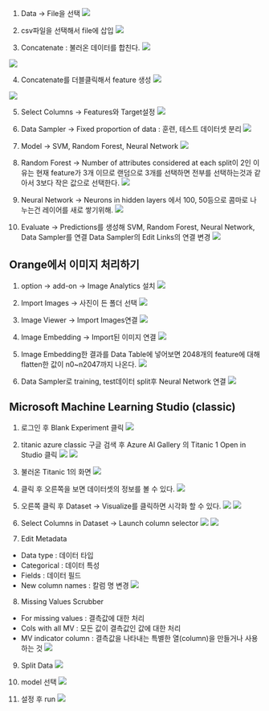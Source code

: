

1. Data -> File을 선택
![](https://i.imgur.com/2Zp9Z21.png)



2. csv파일을 선택해서 file에 삽입
![](https://i.imgur.com/xPikYxf.png)



3. Concatenate : 불러온 데이터를 합친다.
![](https://i.imgur.com/JUXjNnF.png)

![](https://i.imgur.com/nutIuIz.png)



4. Concatenate를 더블클릭해서 feature 생성
![](https://i.imgur.com/vERAKYV.png)

![](https://i.imgur.com/0RboMuk.png)



5. Select Columns -> Features와 Target설정
![](https://i.imgur.com/3zTbaaj.png)


6. Data Sampler -> Fixed proportion of data : 훈련, 테스트 데이터셋 분리
![](https://i.imgur.com/SOOaE2e.png)


7. Model -> SVM, Random Forest, Neural Network 
![](https://i.imgur.com/GHIeDn6.png)



8. Random Forest -> Number of attributes considered at each split이 2인 이유는 현재 feature가 3개 이므로 랜덤으로 3개를 선택하면 전부를 선택하는것과 같아서 3보다 작은 값으로 선택한다.
![](https://i.imgur.com/W4quTAC.png)


9. Neural Network -> Neurons in hidden layers 에서 100, 50등으로 콤마로 나누는건 레이어를 새로 쌓기위해.
![](https://i.imgur.com/yWkcjcf.png)



10. Evaluate -> Predictions를 생성해 SVM, Random Forest, Neural Network, Data Sampler를 연결
Data Sampler의 Edit Links의 연결 변경
![](https://i.imgur.com/2qn4XyC.png)



## Orange에서 이미지 처리하기

1. option -> add-on -> Image Analytics 설치
![](https://i.imgur.com/pBKXRKC.png)


2. Import Images -> 사진이 든 폴더 선택
![](https://i.imgur.com/GSymUUC.png)



3. Image Viewer -> Import Images연결
![](https://i.imgur.com/ZkmvyJY.png)



4. Image Embedding -> Import된 이미지 연결
![](https://i.imgur.com/HedpZSp.png)



5. Image Embedding한 결과를 Data Table에 넣어보면 2048개의 feature에 대해 flatten한 값이 n0~n2047까지 나온다.
![](https://i.imgur.com/AjZsiT8.png)



6. Data Sampler로 training, test데이터 split후  Neural Network 연결
![](https://i.imgur.com/KgAIfC1.png)



##   Microsoft Machine Learning Studio (classic)

1. 로그인 후 Blank Experiment 클릭
![](https://i.imgur.com/ZdmzErL.png)



2. titanic azure classic 구글 검색 후 Azure AI Gallery 의 Titanic 1 Open in Studio 클릭
![](https://i.imgur.com/8qr9LJ2.png)
![](https://i.imgur.com/gC567qx.png)



3. 불러온 Titanic 1의 화면
![](https://i.imgur.com/rAsPMsY.png)



4. 클릭 후 오른쪽을 보면 데이터셋의 정보를 볼 수 있다.
![](https://i.imgur.com/yV4QfPv.png)



5. 오른쪽 클릭 후 Dataset -> Visualize를 클릭하면 시각화 할 수 있다.
![](https://i.imgur.com/2L2yFse.png)
![](https://i.imgur.com/lOjHEAv.png)




6. Select Columns in Dataset -> Launch column selector
![](https://i.imgur.com/5nOMgTR.png)
![](https://i.imgur.com/HEw8sEp.png)



7. Edit Metadata
* Data type : 데이터 타입
* Categorical : 데이터 특성 
* Fields : 데이터 필드
* New column names : 칼럼 명 변경
![](https://i.imgur.com/bG6Zqow.png)



8. Missing Values Scrubber
* For missing values : 결측값에 대한 처리
* Cols with all MV : 모든 값이 결측값인 값에 대한 처리
* MV indicator column : 결측값을 나타내는 특별한 열(column)을 만들거나 사용하는 것
![](https://i.imgur.com/x1bnQSH.png)



9. Split Data 
![](https://i.imgur.com/PwOs2en.png)



10. model 선택
![](https://i.imgur.com/57nHAHq.png)



11. 설정 후 run
![](https://i.imgur.com/Dem4epr.png)
